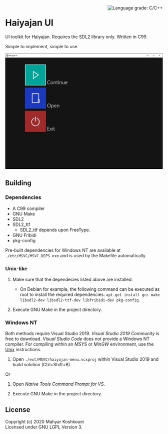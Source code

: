<img align=right alt="Language grade: C/C++" src="https://img.shields.io/lgtm/grade/cpp/g/deltabeard/haiyajan-menu.svg?logo=lgtm&logoWidth=18"/>

# Haiyajan UI

UI toolkit for Haiyajan. Requires the SDL2 library only. Written in C99.

Simple to implement, simple to use.

![Image](test/img/main_menu_continue.png)

## Building

### Dependencies

- A C99 compiler
- GNU Make
- SDL2
- SDL2_ttf
  - SDL2_ttf depends upon FreeType.
- GNU Fribidi
- pkg-config

Pre-built dependencies for Windows NT are available at `./etc/MSVC/MSVC_DEPS.exe` and is used by the Makefile automatically.

### Unix-like

1. Make sure that the dependecies listed above are installed.
   - On Debian for example, the following command can be executed as root to install the required dependencies: `apt-get install gcc make libsdl2-dev libsdl2-ttf-dev libfribidi-dev pkg-config`.

2. Execute GNU Make in the project directory.


### Windows NT

Both methods require Visual Studio 2019. *Visual Studio 2019 Community* is free to download. *Visual Studio Code* does not provide a Windows NT compiler. For compiling within an *MSYS* or *MinGW* environment, use the [Unix](#Unix) instructions.

1. Open `./ext/MSVC/haiyajan-menu.vcxproj` within Visual Studio 2019 and build solution (Ctrl+Shift+B).

Or

1. Open *Native Tools Command Prompt for VS*.

2. Execute GNU Make in the project directory.

## License

Copyright (c) 2020 Mahyar Koshkouei<br/>
Licensed under GNU LGPL Version 3.
